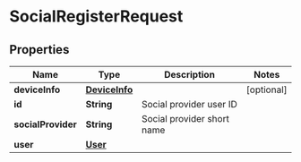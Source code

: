 # SocialRegisterRequest

## Properties
Name | Type | Description | Notes
------------ | ------------- | ------------- | -------------
**deviceInfo** | [**DeviceInfo**](DeviceInfo.md) |  |  [optional]
**id** | **String** | Social provider user ID | 
**socialProvider** | **String** | Social provider short name | 
**user** | [**User**](User.md) |  | 
